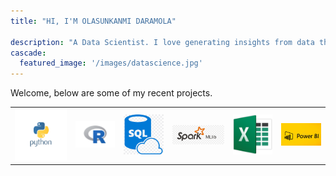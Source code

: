 ```yaml
---
title: "HI, I'M OLASUNKANMI DARAMOLA"

description: "A Data Scientist. I love generating insights from data through data analysis and visualization. With a background in statistics, i understand how to use machine learning algorithms and statistical models to find hidden patterns in data"
cascade:
  featured_image: '/images/datascience.jpg'
---
```

Welcome, below are some of my recent projects.


<table>
  <tr>
    <td>
      <img src='/images/python_logo.png'width=130/>
    </td>
    <td>
      <img src='/images/R_-Logo.png'width=100/>
    </td>
    <td>
      <img src='/images/sql-logo.png'width=100/>
    </td>
    <td>
      <img src='/images/spark-logo.jpg'width=130/>
    </td>
    <td>
      <img src='/images/excel-logo.png'width=100/>
    </td>
    <td>
      <img src='/images/bi-logo.jpg'width=100/>
    </td>
  </tr>
</table>
